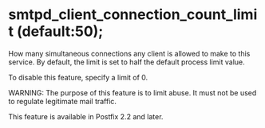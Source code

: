 # smtpd_client_connection_count_limit (default:50); 


How many simultaneous connections any client is allowed to
make to this service.  By default, the limit is set to half
the default process limit value.



To disable this feature, specify a limit of 0.



WARNING: The purpose of this feature is to limit abuse. It must
not be used to regulate legitimate mail traffic.



This feature is available in Postfix 2.2 and later.



